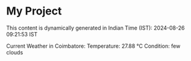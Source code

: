 # My Project

This content is dynamically generated in Indian Time (IST): 2024-08-26 09:21:53 IST


Current Weather in Coimbatore:
Temperature: 27.88 °C
Condition: few clouds
